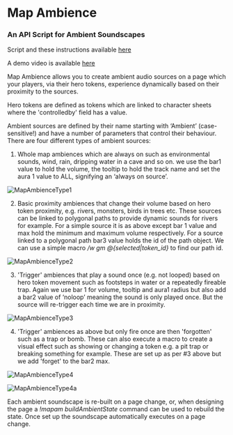 # Map Ambience
### An API Script for Ambient Soundscapes

Script and these instructions available [here](https://github.com/brookesi/roll20-api-scripts/tree/master/MapAmbience)

A demo video is available [here](https://video.wixstatic.com/video/6777d4_ae7249a79b11413b8cfe66f5f04eb8db/720p/mp4/file.mp4)

Map Ambience allows you to create ambient audio sources on a page which your players, via their hero tokens, 
experience dynamically based on their proximity to the sources.

Hero tokens are defined as tokens which are linked to character sheets where the 'controlledby' field has a 
value.

Ambient sources are defined by their name starting with ‘Ambient’ (case-sensitive!) and have a number of parameters that 
control their behaviour. There are four different types of ambient sources:

1. Whole map ambiences which are always on such as environmental sounds, wind, rain, dripping water in a cave 
and so on. we use the bar1 value to hold the volume, the tooltip to hold the track name and set the aura 1 value to 
ALL, signifying an ‘always on source’.

![MapAmbienceType1](https://static.wixstatic.com/media/6777d4_d39473c77fdc4b47aef51ad5cf45961a~mv2.png)

2. Basic proximity ambiences that change their volume based on hero token proximity, e.g. rivers, 
monsters, birds in trees etc. These sources can be linked to polygonal paths to provide dynamic sounds for 
rivers for example. For a simple source it is as above except bar 1 value and max hold the minimum and maximum
volume respectively. For a source linked to a polygonal path bar3 value holds the id of the path object. 
We can use a simple macro */w gm @{selected|token_id}* to find our path id.

![MapAmbienceType2](https://static.wixstatic.com/media/6777d4_5f5160bfb90e4d799268309a16515e15~mv2.png)

3. 'Trigger' ambiences that play a sound once (e.g. not looped) based on hero token movement such as footsteps 
in water or a repeatedly fireable trap. Again we use bar 1 for volume, tooltip and aura1 radius but also add 
a bar2 value of ‘noloop’ meaning the sound is only played once. But the source will re-trigger each time we 
are in proximity.

![MapAmbienceType3](https://static.wixstatic.com/media/6777d4_6014d2f2517648e7aebaa679fd7400c7~mv2.png)

4. 'Trigger' ambiences as above but only fire once are then 'forgotten' such as a trap or bomb. These can also 
execute a macro to create a visual effect such as showing or changing a token e.g. a pit trap or breaking something 
for example. These are set up as per #3 above but we add 'forget' to the bar2 max.

![MapAmbienceType4](https://static.wixstatic.com/media/6777d4_06ba270e11644136abd22627c35e8a5b~mv2.png)

![MapAmbienceType4a](https://static.wixstatic.com/media/6777d4_170d38ab0221432eb658af45f85ee102~mv2.png)

Each ambient soundscape is re-built on a page change, or, when designing the page a *!mapam buildAmbientState* command
can be used to rebuild the state. Once set up the soundscape automatically executes on a page change.


